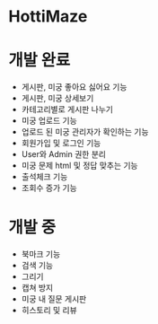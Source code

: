 # HottiMaze

# 개발 완료
- 게시판, 미궁 좋아요 싫어요 기능
- 게시판, 미궁 상세보기
- 카테고리별로 게시판 나누기
- 미궁 업로드 기능
- 업로드 된 미궁 관리자가 확인하는 기능
- 회원가입 및 로그인 기능
- User와 Admin 권한 분리
- 미궁 문제 html 및 정답 맞추는 기능
- 출석체크 기능
- 조회수 증가 기능

# 개발 중
- 북마크 기능
- 검색 기능
- 그리기
- 캡쳐 방지
- 미궁 내 질문 게시판
- 히스토리 및 리뷰
